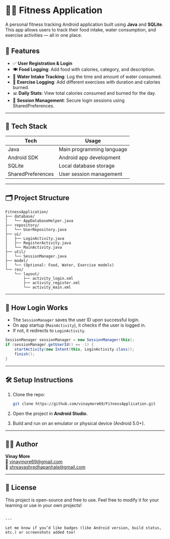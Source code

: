 
# 🏋️‍♀️ Fitness Application

A personal fitness tracking Android application built using **Java** and **SQLite**. This app allows users to track their food intake, water consumption, and exercise activities — all in one place. 

## 📱 Features

- ✅ **User Registration & Login**
- 🍽️ **Food Logging**: Add food with calories, category, and description.
- 🚰 **Water Intake Tracking**: Log the time and amount of water consumed.
- 🏃 **Exercise Logging**: Add different exercises with duration and calories burned.
- 📊 **Daily Stats**: View total calories consumed and burned for the day.
- 🧠 **Session Management**: Secure login sessions using SharedPreferences.

---

## 🧩 Tech Stack

| Tech            | Usage                         |
|-----------------|-------------------------------|
| Java            | Main programming language     |
| Android SDK     | Android app development       |
| SQLite          | Local database storage        |
| SharedPreferences | User session management     |

---

## 🗂️ Project Structure

```
FitnessApplication/
├── database/
│   └── AppDatabaseHelper.java
├── repository/
│   └── UserRepository.java
├── ui/
│   ├── LoginActivity.java
│   ├── RegisterActivity.java
│   └── MainActivity.java
├── util/
│   └── SessionManager.java
├── model/
│   └── (Optional: Food, Water, Exercise models)
└── res/
    └── layout/
        ├── activity_login.xml
        ├── activity_register.xml
        └── activity_main.xml
```

---

## 🔑 How Login Works

- The `SessionManager` saves the user ID upon successful login.
- On app startup (`MainActivity`), it checks if the user is logged in.
- If not, it redirects to `LoginActivity`.

```java
SessionManager sessionManager = new SessionManager(this);
if (sessionManager.getUserId() == -1) {
    startActivity(new Intent(this, LoginActivity.class));
    finish();
}
```

---

## 🛠️ Setup Instructions

1. Clone the repo:
   ```bash
   git clone https://github.com/vinaymore69/FitnessApplication.git
   ```

2. Open the project in **Android Studio**.

3. Build and run on an emulator or physical device (Android 5.0+).

---

## 🙋‍♂️ Author

**Vinay More**  
📧 [vinaymore69@gmail.com](mailto:vinaymore69@gmail.com)  
📧 [shreayashredhapanhale@gmail.com](mailto:shreyashredhapanhale@gmail.com)  

---

## 📌 License

This project is open-source and free to use. Feel free to modify it for your learning or use in your own projects!

```

---

Let me know if you’d like badges (like Android version, build status, etc.) or screenshots added too!

